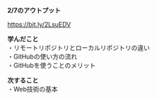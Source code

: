 **2/7のアウトプット**  

https://bit.ly/2LsuEDV

**学んだこと**  
・リモートリポジトリとローカルリポジトリの違い    
・GitHubの使い方の流れ  
・GitHubを使うことのメリット    


 **次すること**  
 ・Web技術の基本
